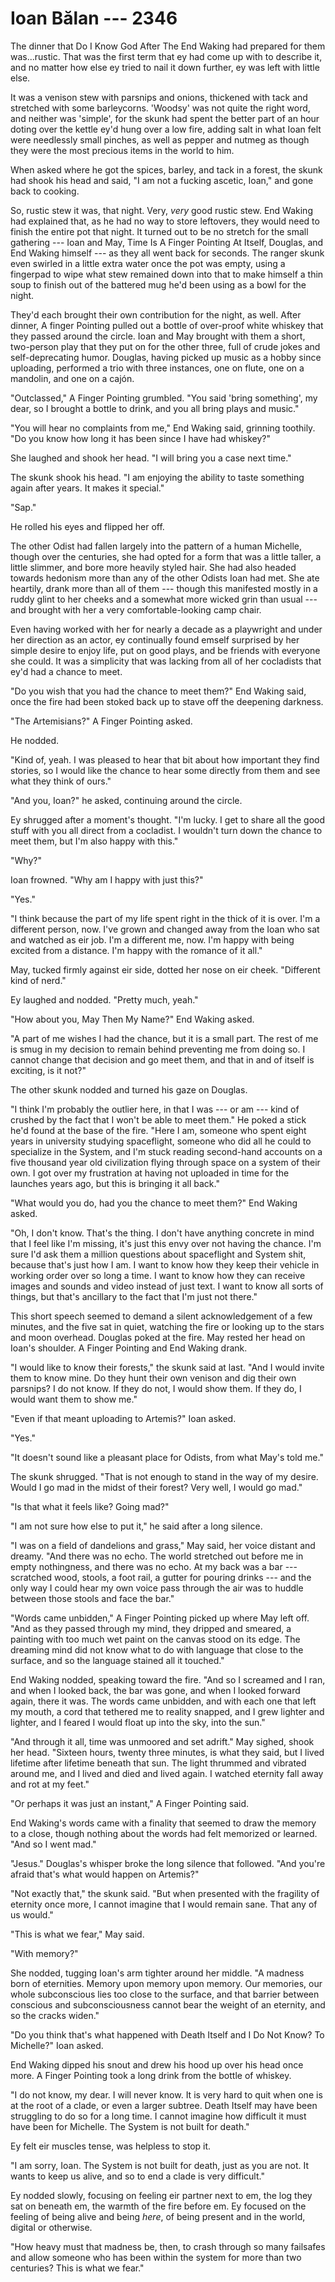 # Ioan Bălan --- 2346

The dinner that Do I Know God After The End Waking had prepared for them was...rustic. That was the first term that ey had come up with to describe it, and no matter how else ey tried to nail it down further, ey was left with little else.

It was a venison stew with parsnips and onions, thickened with tack and stretched with some barleycorns. 'Woodsy' was not quite the right word, and neither was 'simple', for the skunk had spent the better part of an hour doting over the kettle ey'd hung over a low fire, adding salt in what Ioan felt were needlessly small pinches, as well as pepper and nutmeg as though they were the most precious items in the world to him.

When asked where he got the spices, barley, and tack in a forest, the skunk had shook his head and said, "I am not a fucking ascetic, Ioan," and gone back to cooking.

So, rustic stew it was, that night. Very, *very* good rustic stew. End Waking had explained that, as he had no way to store leftovers, they would need to finish the entire pot that night. It turned out to be no stretch for the small gathering --- Ioan and May, Time Is A Finger Pointing At Itself, Douglas, and End Waking himself --- as they all went back for seconds. The ranger skunk even swirled in a little extra water once the pot was empty, using a fingerpad to wipe what stew remained down into that to make himself a thin soup to finish out of the battered mug he'd been using as a bowl for the night.

They'd each brought their own contribution for the night, as well. After dinner, A finger Pointing pulled out a bottle of over-proof white whiskey that they passed around the circle. Ioan and May brought with them a short, two-person play that they put on for the other three, full of crude jokes and self-deprecating humor. Douglas, having picked up music as a hobby since uploading, performed a trio with three instances, one on flute, one on a mandolin, and one on a cajón.

"Outclassed," A Finger Pointing grumbled. "You said 'bring something', my dear, so I brought a bottle to drink, and you all bring plays and music."

"You will hear no complaints from me," End Waking said, grinning toothily. "Do you know how long it has been since I have had whiskey?"

She laughed and shook her head. "I will bring you a case next time."

The skunk shook his head. "I am enjoying the ability to taste something again after years. It makes it special."

"Sap."

He rolled his eyes and flipped her off.

The other Odist had fallen largely into the pattern of a human Michelle, though over the centuries, she had opted for a form that was a little taller, a little slimmer, and bore more heavily styled hair. She had also headed towards hedonism more than any of the other Odists Ioan had met. She ate heartily, drank more than all of them --- though this manifested mostly in a ruddy glint to her cheeks and a somewhat more wicked grin than usual --- and brought with her a very comfortable-looking camp chair.

Even having worked with her for nearly a decade as a playwright and under her direction as an actor, ey continually found emself surprised by her simple desire to enjoy life, put on good plays, and be friends with everyone she could. It was a simplicity that was lacking from all of her cocladists that ey'd had a chance to meet.

"Do you wish that you had the chance to meet them?" End Waking said, once the fire had been stoked back up to stave off the deepening darkness.

"The Artemisians?" A Finger Pointing asked.

He nodded.

"Kind of, yeah. I was pleased to hear that bit about how important they find stories, so I would like the chance to hear some directly from them and see what they think of ours."

"And you, Ioan?" he asked, continuing around the circle.

Ey shrugged after a moment's thought. "I'm lucky. I get to share all the good stuff with you all direct from a cocladist. I wouldn't turn down the chance to meet them, but I'm also happy with this."

"Why?"

Ioan frowned. "Why am I happy with just this?"

"Yes."

"I think because the part of my life spent right in the thick of it is over. I'm a different person, now. I've grown and changed away from the Ioan who sat and watched as eir job. I'm a different me, now. I'm happy with being excited from a distance. I'm happy with the romance of it all."

May, tucked firmly against eir side, dotted her nose on eir cheek. "Different kind of nerd."

Ey laughed and nodded. "Pretty much, yeah."

"How about you, May Then My Name?" End Waking asked.

"A part of me wishes I had the chance, but it is a small part. The rest of me is smug in my decision to remain behind preventing me from doing so. I cannot change that decision and go meet them, and that in and of itself is exciting, is it not?"

The other skunk nodded and turned his gaze on Douglas.

"I think I'm probably the outlier here, in that I was --- or am --- kind of crushed by the fact that I won't be able to meet them." He poked a stick he'd found at the base of the fire. "Here I am, someone who spent eight years in university studying spaceflight, someone who did all he could to specialize in the System, and I'm stuck reading second-hand accounts on a five thousand year old civilization flying through space on a system of their own. I got over my frustration at having not uploaded in time for the launches years ago, but this is bringing it all back."

"What would you do, had you the chance to meet them?" End Waking asked.

"Oh, I don't know. That's the thing. I don't have anything concrete in mind that I feel like I'm missing, it's just this envy over not having the chance. I'm sure I'd ask them a million questions about spaceflight and System shit, because that's just how I am. I want to know how they keep their vehicle in working order over so long a time. I want to know how they can receive images and sounds and video instead of just text. I want to know all sorts of things, but that's ancillary to the fact that I'm just not there."

This short speech seemed to demand a silent acknowledgement of a few minutes, and the five sat in quiet, watching the fire or looking up to the stars and moon overhead. Douglas poked at the fire. May rested her head on Ioan's shoulder. A Finger Pointing and End Waking drank.

"I would like to know their forests," the skunk said at last. "And I would invite them to know mine. Do they hunt their own venison and dig their own parsnips? I do not know. If they do not, I would show them. If they do, I would want them to show me."

"Even if that meant uploading to Artemis?" Ioan asked.

"Yes."

"It doesn't sound like a pleasant place for Odists, from what May's told me."

The skunk shrugged. "That is not enough to stand in the way of my desire. Would I go mad in the midst of their forest? Very well, I would go mad."

"Is that what it feels like? Going mad?"

"I am not sure how else to put it," he said after a long silence.

"I was on a field of dandelions and grass," May said, her voice distant and dreamy. "And there was no echo. The world stretched out before me in empty nothingness, and there was no echo. At my back was a bar --- scratched wood, stools, a foot rail, a gutter for pouring drinks --- and the only way I could hear my own voice pass through the air was to huddle between those stools and face the bar."

"Words came unbidden," A Finger Pointing picked up where May left off. "And as they passed through my mind, they dripped and smeared, a painting with too much wet paint on the canvas stood on its edge. The dreaming mind did not know what to do with language that close to the surface, and so the language stained all it touched."

End Waking nodded, speaking toward the fire. "And so I screamed and I ran, and when I looked back, the bar was gone, and when I looked forward again, there it was. The words came unbidden, and with each one that left my mouth, a cord that tethered me to reality snapped, and I grew lighter and lighter, and I feared I would float up into the sky, into the sun."

"And through it all, time was unmoored and set adrift." May sighed, shook her head. "Sixteen hours, twenty three minutes, is what they said, but I lived lifetime after lifetime beneath that sun. The light thrummed and vibrated around me, and I lived and died and lived again. I watched eternity fall away and rot at my feet."

"Or perhaps it was just an instant," A Finger Pointing said.

End Waking's words came with a finality that seemed to draw the memory to a close, though nothing about the words had felt memorized or learned. "And so I went mad."

"Jesus." Douglas's whisper broke the long silence that followed. "And you're afraid that's what would happen on Artemis?"

"Not exactly that," the skunk said. "But when presented with the fragility of eternity once more, I cannot imagine that I would remain sane. That any of us would."

"This is what we fear," May said.

"With memory?"

She nodded, tugging Ioan's arm tighter around her middle. "A madness born of eternities. Memory upon memory upon memory. Our memories, our whole subconscious lies too close to the surface, and that barrier between conscious and subconsciousness cannot bear the weight of an eternity, and so the cracks widen."

"Do you think that's what happened with Death Itself and I Do Not Know? To Michelle?" Ioan asked.

End Waking dipped his snout and drew his hood up over his head once more. A Finger Pointing took a long drink from the bottle of whiskey.

"I do not know, my dear. I will never know. It is very hard to quit when one is at the root of a clade, or even a larger subtree. Death Itself may have been struggling to do so for a long time. I cannot imagine how difficult it must have been for Michelle. The System is not built for death."

Ey felt eir muscles tense, was helpless to stop it.

"I am sorry, Ioan. The System is not built for death, just as you are not. It wants to keep us alive, and so to end a clade is very difficult."

Ey nodded slowly, focusing on feeling eir partner next to em, the log they sat on beneath em, the warmth of the fire before em. Ey focused on the feeling of being alive and being *here*, of being present and in the world, digital or otherwise.

"How heavy must that madness be, then, to crash through so many failsafes and allow someone who has been within the system for more than two centuries? This is what we fear."

